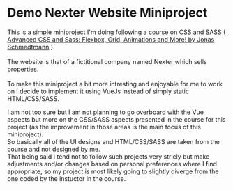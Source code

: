 # Demo Nexter Website Miniproject

This is a simple miniproject I'm doing following a course on CSS and SASS ( [Advanced CSS and Sass: Flexbox, Grid, Animations and More! by Jonas Schmedtmann](https://www.udemy.com/course/advanced-css-and-sass/) ).
\
\
The website is that of a fictitional company named Nexter which sells properties.
\
\
To make this miniproject a bit more intresting and enjoyable for me to work on I decide to implement it using VueJs instead of simply static HTML/CSS/SASS.

I am not too sure but I am not planning to go overboard with the Vue aspects but more on the CSS/SASS aspects presented in the course for this project (as the improvement in those areas is the main focus of this miniproject).
\
So basically all of the UI designs and HTML/CSS/SASS are taken from the course and not designed by me.
\
That being said I tend not to follow such projects very stricly but make adjustments and/or changes based on personal preferences where I find appropriate, so my project is most likely going to slightly diverge from the one coded by the instuctor in the course.
